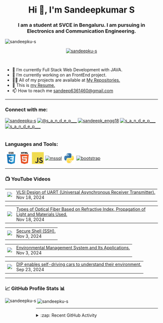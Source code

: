 <h1 align="center">Hi 👋, I'm Sandeepkumar S</h1> 

<h3 align="center">I am a student at SVCE in Bengaluru. I am pursuing in Electronics and Communication Engineering.</h3>

<p align="left"> <img src="https://komarev.com/ghpvc/?username=sandeepku-s&label=Profile%20views&color=0e75b6&style=flat" alt="sandeepku-s" /> </p>

<p align="center"> <a href="https://github.com/ryo-ma/github-profile-trophy"><img src="https://github-profile-trophy.vercel.app/?username=sandeepku-s" alt="sandeepku-s" /></a> </p>

<p align="center"> <a href="https://twitter.com/" target="blank"><img src="https://img.shields.io/twitter/follow/?logo=twitter&style=for-the-badge" alt="" /></a> </p>

- 🌱 I’m currently Full Stack Web Development with JAVA.
- 🔭 I’m currently working on an FrontEnd project.
- 👨‍💻 All of my projects are available at [My Repositories.](https://github.com/sandeepku-s?tab=repositories)
- 📝 This is [my Resume.](https://drive.google.com/file/d/1ZIy0ISNbFD6fcszg9oWzQ6iO5ohjQDnG/view?usp=drive_link)
- 📫 How to reach me [sandeep6361460@gmail.com](sandeep6361460@gmail.com)

---
### Connect with me:

<div align="left">
<a href="https://linkedin.com/in/sandeepku-s" target="blank"><img align="center" src="https://raw.githubusercontent.com/rahuldkjain/github-profile-readme-generator/master/src/images/icons/Social/linked-in-alt.svg" alt="sandeepku-s" height="30" width="40" /></a>
<a href="https://www.youtube.com/@s_a_n_d_e_p___" target="blank"><img align="center" src="https://raw.githubusercontent.com/rahuldkjain/github-profile-readme-generator/master/src/images/icons/Social/youtube.svg" alt="@s_a_n_d_e_p___" height="30" width="40" /></a>
<a href="https://www.hackerrank.com/profile/sandeep6361460" target="blank"><img align="center" src="https://raw.githubusercontent.com/rahuldkjain/github-profile-readme-generator/master/src/images/icons/Social/hackerrank.svg" alt="sandeepk_engg18" height="30" width="40" /></a>
<a href="https://instagram.com/s_a_n_d_e_p___" target="blank"><img align="center" src="https://raw.githubusercontent.com/rahuldkjain/github-profile-readme-generator/master/src/images/icons/Social/instagram.svg" alt="s_a_n_d_e_p___" height="30" width="40" /></a>
<a href="https://twitter.com/s_a_n_d_e_p___" target="blank"><img align="center" src="https://raw.githubusercontent.com/rahuldkjain/github-profile-readme-generator/master/src/images/icons/Social/twitter.svg" alt="s_a_n_d_e_p___" height="30" width="40" /></a>
</div>

<br />

### Languages and Tools:

<div align="left">
  <a href="https://www.w3schools.com/css/" target="blank"><img align="center" src="https://raw.githubusercontent.com/devicons/devicon/master/icons/css3/css3-original-wordmark.svg" alt="css3" height="40" width="40" /></a>
  <a href="https://www.w3.org/html/" target="blank"><img align="center" src="https://raw.githubusercontent.com/devicons/devicon/master/icons/html5/html5-original-wordmark.svg" alt="html5" height="40" width="40" /></a>
  <a href="https://developer.mozilla.org/en-US/docs/Web/JavaScript" target="blank"><img align="center" src="https://raw.githubusercontent.com/devicons/devicon/master/icons/javascript/javascript-original.svg" alt="javascript" height="40" width="40" /></a>
  <a href="https://www.microsoft.com/en-us/sql-server" target="blank"><img align="center" src="https://github.com/sandeepku-s/sandeepku-s/blob/main/Images/SQL%20img.png" alt="mssql" height="40" width="40" /></a>
  <a href="https://www.python.org" target="blank"><img align="center" src="https://raw.githubusercontent.com/devicons/devicon/master/icons/python/python-original.svg" alt="python" height="40" width="40" /></a>
  <a href="https://getbootstrap.com" target="blank"><img align="center" src="https://github.com/sandeepku-s/sandeepku-s/blob/main/Images/Bootstrap%20img.png" alt="bootstrap" height="40" width="40" /></a>
</div>

---

### 📺 YouTube Videos

<!-- YOUTUBE:START --><table><tr><td><a href="https://www.youtube.com/watch?v=_EyZl9yJGMQ"><img width="140px" src="https://i.ytimg.com/vi/_EyZl9yJGMQ/mqdefault.jpg"></a></td>
<td><a href="https://www.youtube.com/watch?v=_EyZl9yJGMQ">VLSI Design of UART &lpar;Universal Asynchronous Receiver Transmitter&rpar;.</a><br/>Nov 18, 2024</td></tr></table>
<table><tr><td><a href="https://www.youtube.com/watch?v=ANKlTFyJ8TE"><img width="140px" src="https://i.ytimg.com/vi/ANKlTFyJ8TE/mqdefault.jpg"></a></td>
<td><a href="https://www.youtube.com/watch?v=ANKlTFyJ8TE">Types of Optical Fiber Based on Refractive Index, Propagation of Light and Materials Used.</a><br/>Nov 18, 2024</td></tr></table>
<table><tr><td><a href="https://www.youtube.com/watch?v=beX8JteoiqM"><img width="140px" src="https://i.ytimg.com/vi/beX8JteoiqM/mqdefault.jpg"></a></td>
<td><a href="https://www.youtube.com/watch?v=beX8JteoiqM">Secure Shell &lpar;SSH&rpar;.</a><br/>Nov 3, 2024</td></tr></table>
<table><tr><td><a href="https://www.youtube.com/watch?v=NQGRMSatkh0"><img width="140px" src="https://i.ytimg.com/vi/NQGRMSatkh0/mqdefault.jpg"></a></td>
<td><a href="https://www.youtube.com/watch?v=NQGRMSatkh0">Environmental Management System and Its Applications.</a><br/>Nov 3, 2024</td></tr></table>
<table><tr><td><a href="https://www.youtube.com/watch?v=HWkXZXqfNu4"><img width="140px" src="https://i.ytimg.com/vi/HWkXZXqfNu4/mqdefault.jpg"></a></td>
<td><a href="https://www.youtube.com/watch?v=HWkXZXqfNu4">DIP enables self-driving cars to understand their environment.</a><br/>Sep 23, 2024</td></tr></table>
<!-- YOUTUBE:END -->

---

### 📈 GitHub Profile Stats 📊

  <p><img align="left" src="https://github-readme-stats.vercel.app/api/top-langs?username=sandeepku-s&show_icons=true&locale=en&layout=compact" alt="sandeepku-s" height="200" /></p>
  
  <p>&nbsp;<img align="center" src="https://github-readme-stats.vercel.app/api?username=sandeepku-s&show_icons=true&locale=en" alt="sandeepku-s" height="200" /></p>
  
---

<details>
  <summary>:zap: Recent GitHub Activity</summary>
  
<!-- BLOG-POST-LIST:START -->
<!-- BLOG-POST-LIST:END -->

</details>
